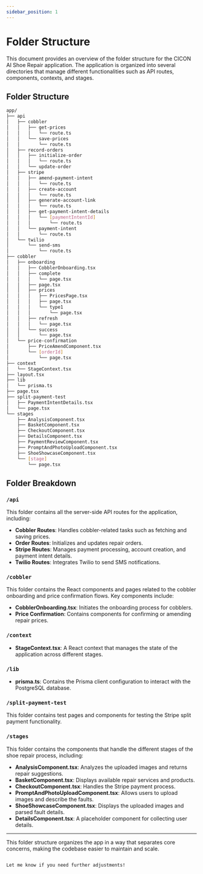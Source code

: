 ```yaml
---
sidebar_position: 1
---
```


# Folder Structure

This document provides an overview of the folder structure for the CICON AI Shoe Repair application. The application is organized into several directories that manage different functionalities such as API routes, components, contexts, and stages.

## Folder Structure

```bash
app/
├── api
│   ├── cobbler
│   │   ├── get-prices
│   │   │   └── route.ts
│   │   └── save-prices
│   │       └── route.ts
│   ├── record-orders
│   │   ├── initialize-order
│   │   │   └── route.ts
│   │   └── update-order
│   ├── stripe
│   │   ├── amend-payment-intent
│   │   │   └── route.ts
│   │   ├── create-account
│   │   │   └── route.ts
│   │   ├── generate-account-link
│   │   │   └── route.ts
│   │   ├── get-payment-intent-details
│   │   │   └── [paymentIntentId]
│   │   │       └── route.ts
│   │   └── payment-intent
│   │       └── route.ts
│   └── twilio
│       └── send-sms
│           └── route.ts
├── cobbler
│   ├── onboarding
│   │   ├── CobblerOnboarding.tsx
│   │   ├── complete
│   │   │   └── page.tsx
│   │   ├── page.tsx
│   │   ├── prices
│   │   │   ├── PricesPage.tsx
│   │   │   ├── page.tsx
│   │   │   └── type1
│   │   │       └── page.tsx
│   │   ├── refresh
│   │   │   └── page.tsx
│   │   └── success
│   │       └── page.tsx
│   └── price-confirmation
│       ├── PriceAmendComponent.tsx
│       └── [orderId]
│           └── page.tsx
├── context
│   └── StageContext.tsx
├── layout.tsx
├── lib
│   └── prisma.ts
├── page.tsx
├── split-payment-test
│   ├── PaymentIntentDetails.tsx
│   └── page.tsx
└── stages
    ├── AnalysisComponent.tsx
    ├── BasketComponent.tsx
    ├── CheckoutComponent.tsx
    ├── DetailsComponent.tsx
    ├── PaymentReviewComponent.tsx
    ├── PromptAndPhotoUploadComponent.tsx
    ├── ShoeShowcaseComponent.tsx
    └── [stage]
        └── page.tsx
```

## Folder Breakdown

### `/api`

This folder contains all the server-side API routes for the application, including:
- **Cobbler Routes**: Handles cobbler-related tasks such as fetching and saving prices.
- **Order Routes**: Initializes and updates repair orders.
- **Stripe Routes**: Manages payment processing, account creation, and payment intent details.
- **Twilio Routes**: Integrates Twilio to send SMS notifications.

### `/cobbler`

This folder contains the React components and pages related to the cobbler onboarding and price confirmation flows. Key components include:
- **CobblerOnboarding.tsx**: Initiates the onboarding process for cobblers.
- **Price Confirmation**: Contains components for confirming or amending repair prices.


### `/context`

- **StageContext.tsx**: A React context that manages the state of the application across different stages.

### `/lib`

- **prisma.ts**: Contains the Prisma client configuration to interact with the PostgreSQL database.

### `/split-payment-test`

This folder contains test pages and components for testing the Stripe split payment functionality.

### `/stages`

This folder contains the components that handle the different stages of the shoe repair process, including:
- **AnalysisComponent.tsx**: Analyzes the uploaded images and returns repair suggestions.
- **BasketComponent.tsx**: Displays available repair services and products.
- **CheckoutComponent.tsx**: Handles the Stripe payment process.
- **PromptAndPhotoUploadComponent.tsx**: Allows users to upload images and describe the faults.
- **ShoeShowcaseComponent.tsx**: Displays the uploaded images and parsed fault details.
- **DetailsComponent.tsx**: A placeholder component for collecting user details.

---

This folder structure organizes the app in a way that separates core concerns, making the codebase easier to maintain and scale.
```

Let me know if you need further adjustments!